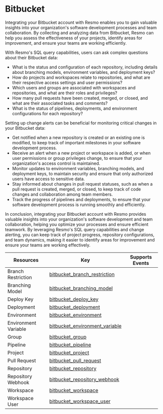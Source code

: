 Bitbucket
=========
Integrating your Bitbucket account with Resmo enables you to gain valuable insights into your organization's software development processes and team collaboration. By collecting and analyzing data from Bitbucket, Resmo can help you assess the effectiveness of your projects, identify areas for improvement, and ensure your teams are working efficiently.

With Resmo's SQL query capabilities, users can ask complex questions about their Bitbucket data:

* What is the status and configuration of each repository, including details about branching models, environment variables, and deployment keys?
* How do projects and workspaces relate to repositories, and what are their respective access settings and user permissions?
* Which users and groups are associated with workspaces and repositories, and what are their roles and privileges?
* How many pull requests have been created, merged, or closed, and what are their associated tasks and comments?
* What is the status of pipelines, deployments, and environment configurations for each repository?

Setting up change alerts can be beneficial for monitoring critical changes in your Bitbucket data:

* Get notified when a new repository is created or an existing one is modified, to keep track of important milestones in your software development process.
* Receive an alert when a new project or workspace is added, or when user permissions or group privileges change, to ensure that your organization's access control is maintained.
* Monitor updates to environment variables, branching models, and deployment keys, to maintain security and ensure that only authorized users have access to sensitive data.
* Stay informed about changes in pull request statuses, such as when a pull request is created, merged, or closed, to keep track of code changes and collaboration among team members.
* Track the progress of pipelines and deployments, to ensure that your software development process is running smoothly and efficiently.

In conclusion, integrating your Bitbucket account with Resmo provides valuable insights into your organization's software development and team collaboration, helping you optimize your processes and ensure efficient teamwork. By leveraging Resmo's SQL query capabilities and change alerting, you can keep track of project progress, repository configurations, and team dynamics, making it easier to identify areas for improvement and ensure your teams are working effectively.

| **Resources**        | **Key**                                                                 | **Supports Events** |
| -------------------- | ----------------------------------------------------------------------- | ------------------- |
| Branch Restriction   | [bitbucket\_branch\_restriction](bitbucket\_branch\_restriction.md)     |                     |
| Branching Model      | [bitbucket\_branching\_model](bitbucket\_branching\_model.md)           |                     |
| Deploy Key           | [bitbucket\_deploy\_key](bitbucket\_deploy\_key.md)                     |                     |
| Deployment           | [bitbucket\_deployment](bitbucket\_deployment.md)                       |                     |
| Environment          | [bitbucket\_environment](bitbucket\_environment.md)                     |                     |
| Environment Variable | [bitbucket\_environment\_variable](bitbucket\_environment\_variable.md) |                     |
| Group                | [bitbucket\_group](bitbucket\_group.md)                                 |                     |
| Pipeline             | [bitbucket\_pipeline](bitbucket\_pipeline.md)                           |                     |
| Project              | [bitbucket\_project](bitbucket\_project.md)                             |                     |
| Pull Request         | [bitbucket\_pull\_request](bitbucket\_pull\_request.md)                 |                     |
| Repository           | [bitbucket\_repository](bitbucket\_repository.md)                       |                     |
| Repository Webhook   | [bitbucket\_repository\_webhook](bitbucket\_repository\_webhook.md)     |                     |
| Workspace            | [bitbucket\_workspace](bitbucket\_workspace.md)                         |                     |
| Workspace User       | [bitbucket\_workspace\_user](bitbucket\_workspace\_user.md)             |                     |
